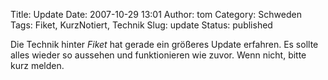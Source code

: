 Title: Update
Date: 2007-10-29 13:01
Author: tom
Category: Schweden
Tags: Fiket, KurzNotiert, Technik
Slug: update
Status: published

Die Technik hinter *Fiket* hat gerade ein größeres Update erfahren. Es
sollte alles wieder so aussehen und funktionieren wie zuvor. Wenn nicht,
bitte kurz melden.

